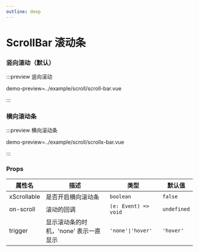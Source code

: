 ```yaml
---
outline: deep
---
```


# ScrollBar 滚动条

<!--@include: ./temp/warning.md-->

### 竖向滚动（默认）
:::preview 竖向滚动

demo-preview=../example/scroll/scroll-bar.vue

:::

### 横向滚动条

:::preview 横向滚动条

demo-preview=../example/scroll/scrollx-bar.vue

:::

### Props
| 属性名      | 描述                                  | 类型                 | 默认值      |
| ----------- | ------------------------------------- | -------------------- | ----------- |
| xScrollable | 是否开启横向滚动条                    | `boolean`            | `false`     |
| on-scroll   | 滚动的回调                            | `(e: Event) => void` | `undefined` |
| trigger     | 显示滚动条的时机，'none' 表示一直显示 | `'none'\|'hover'`    | `'hover'`   |
